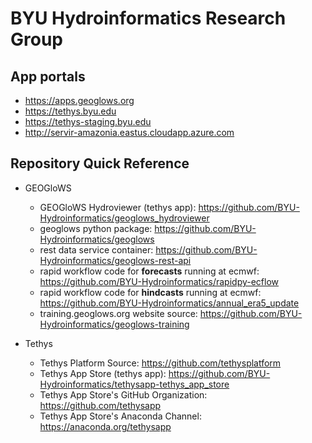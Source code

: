 # BYU Hydroinformatics Research Group

## App portals
- https://apps.geoglows.org
- https://tethys.byu.edu
- https://tethys-staging.byu.edu
- http://servir-amazonia.eastus.cloudapp.azure.com

## Repository Quick Reference

- GEOGloWS
  - GEOGloWS Hydroviewer (tethys app): https://github.com/BYU-Hydroinformatics/geoglows_hydroviewer
  - geoglows python package: https://github.com/BYU-Hydroinformatics/geoglows
  - rest data service container: https://github.com/BYU-Hydroinformatics/geoglows-rest-api
  - rapid workflow code for **forecasts** running at ecmwf: https://github.com/BYU-Hydroinformatics/rapidpy-ecflow
  - rapid workflow code for **hindcasts** running at ecmwf: https://github.com/BYU-Hydroinformatics/annual_era5_update
  - training.geoglows.org website source: https://github.com/BYU-Hydroinformatics/geoglows-training

- Tethys
  - Tethys Platform Source: https://github.com/tethysplatform
  - Tethys App Store (tethys app): https://github.com/BYU-Hydroinformatics/tethysapp-tethys_app_store
  - Tethys App Store's GitHub Organization: https://github.com/tethysapp
  - Tethys App Store's Anaconda Channel: https://anaconda.org/tethysapp
